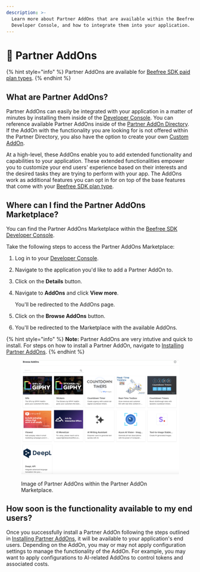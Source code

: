 ```yaml
---
description: >-
  Learn more about Partner AddOns that are available within the Beefree SDK
  Developer Console, and how to integrate them into your application.
---
```


# 🤝 Partner AddOns

{% hint style="info" %}
Partner AddOns are available for [Beefree SDK paid plan types](https://developers.beefree.io/pricing-plans).
{% endhint %}

## What are Partner AddOns? <a href="#introduction" id="introduction"></a>

Partner AddOns can easily be integrated with your application in a matter of minutes by installing them inside of the [Developer Console](https://developers.beefree.io/accounts/login/?from=website\_menu). You can reference available Partner AddOns inside of the [Partner AddOn Directory](partner-addons-directory.md). If the AddOn with the functionality you are looking for is not offered within the Partner Directory, you also have the option to create your own [Custom AddOn](../custom-addons/).

At a high-level, these AddOns enable you to add extended functionality and capabilities to your application. These extended functionalities empower you to customize your end users' experience based on their interests and the desired tasks they are trying to perform with your app. The AddOns work as additional features you can opt in for on top of the base features that come with your [Beefree SDK plan type](https://developers.beefree.io/pricing-plans).

## Where can I find the Partner AddOns Marketplace?

You can find the Partner AddOns Marketplace within the [Beefree SDK Developer Console](https://developers.beefree.io/accounts/login/?from=website\_menu).

Take the following steps to access the Partner AddOns Marketplace:

1. Log in to your [Developer Console](https://developers.beefree.io/accounts/login/?from=website\_menu).
2. Navigate to the application you'd like to add a Partner AddOn to.
3. Click on the **Details** button.
4.  Navigate to **AddOns** and click **View more**.

    You'll be redirected to the AddOns page.
5. Click on the **Browse AddOns** button.
6. You'll be redirected to the Marketplace with the available AddOns.

{% hint style="info" %}
**Note:** Partner AddOns are very intutive and quick to install. For steps on how to install a Partner AddOn, navigate to [Installing Partner AddOns](installing-partner-addons.md).
{% endhint %}

<figure><img src="../../../.gitbook/assets/CleanShot 2024-09-06 at 15.42.09@2x.png" alt=""><figcaption><p>Image of Partner AddOns within the Partner AddOn Marketplace.</p></figcaption></figure>

## How soon is the functionality available to my end users?

Once you successfully install a Partner AddOn following the steps outlined in [Installing Partner AddOns](installing-partner-addons.md), it will be available to your application's end users. Depending on the AddOn, you may or may not apply configuration settings to manage the functionality of the AddOn. For example, you may want to apply configurations to AI-related AddOns to control tokens and associated costs.&#x20;
